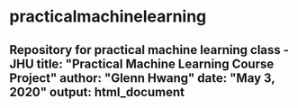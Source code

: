 # practicalmachinelearning
Repository for practical machine learning class - JHU
title: "Practical Machine Learning Course Project"
author: "Glenn Hwang"
date: "May 3, 2020"
output: html_document
---